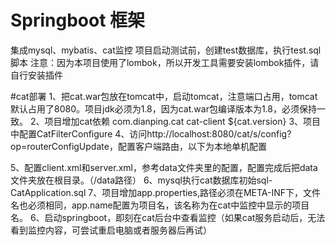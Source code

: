 # Springboot 框架
集成mysql、mybatis、cat监控
项目启动测试前，创建test数据库，执行test.sql脚本
注意：因为本项目使用了lombok，所以开发工具需要安装lombok插件，请自行安装插件

#cat部署
1、把cat.war包放在tomcat中，启动tomcat，注意端口占用，tomcat默认占用了8080。项目jdk必须为1.8，因为cat.war包编译版本为1.8，必须保持一致。
2、项目增加cat依赖
    <dependency>
        <groupId>com.dianping.cat</groupId>
        <artifactId>cat-client</artifactId>
        <version>${cat.version}</version>
    </dependency>
3、项目中配置CatFilterConfigure
4、访问http://localhost:8080/cat/s/config?op=routerConfigUpdate，配置客户端路由，以下为本地单机配置
<?xml version="1.0" encoding="utf-8"?>
<router-config backup-server="192.168.199.125" backup-server-port="2280">
   <default-server id="192.168.199.125" weight="1.0" port="2280" enable="true"/>
</router-config>
5、配置client.xml和server.xml，参考data文件夹里的配置，配置完成后把data文件夹放在根目录。（/data路径）
6、mysql执行cat数据库初始sql-CatApplication.sql
7、项目增加app.properties,路径必须在META-INF下，文件名也必须相同，app.name配置为项目名，该名称为在cat中监控中显示的项目名。
6、启动springboot，即刻在cat后台中查看监控（如果cat服务启动后，无法看到监控内容，可尝试重启电脑或者服务器后再试）